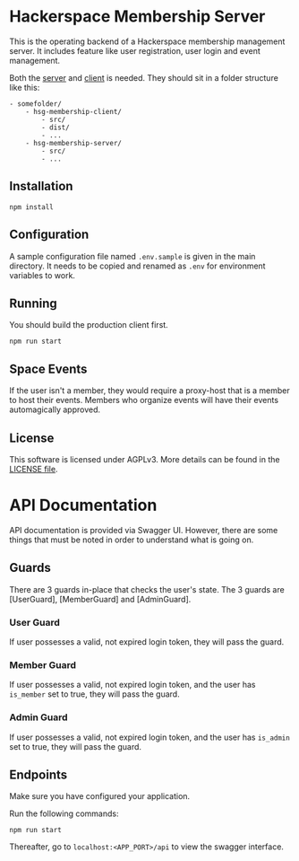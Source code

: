 # Hackerspace Membership Server

This is the operating backend of a Hackerspace membership management server. It includes feature like user registration,
user login and event management. 

Both the [server](https://github.com/GIANTCRAB/hsg-membership-server) and [client](https://github.com/GIANTCRAB/hsg-membership-client) is needed. They should sit in a folder structure like this:
```
- somefolder/
    - hsg-membership-client/
        - src/
        - dist/
        - ...
    - hsg-membership-server/
        - src/
        - ...
```

## Installation

```
npm install
```

## Configuration

A sample configuration file named `.env.sample` is given in the main directory. It needs to be copied and renamed
as `.env` for environment variables to work.

## Running

You should build the production client first.

```
npm run start
```

## Space Events

If the user isn't a member, they would require a proxy-host that is a member to host their events. Members who organize
events will have their events automagically approved.

## License

This software is licensed under AGPLv3. More details can be found in the [LICENSE file](LICENSE.md).

# API Documentation

API documentation is provided via Swagger UI. However, there are some things that must be noted in order to understand what is going on.

## Guards

There are 3 guards in-place that checks the user's state. The 3 guards are [UserGuard], [MemberGuard] and [AdminGuard].

### User Guard

If user possesses a valid, not expired login token, they will pass the guard.

### Member Guard

If user possesses a valid, not expired login token, and the user has `is_member` set to true, they will pass the guard.

### Admin Guard

If user possesses a valid, not expired login token, and the user has `is_admin` set to true, they will pass the guard.

## Endpoints

Make sure you have configured your application.

Run the following commands:

```
npm run start
```

Thereafter, go to `localhost:<APP_PORT>/api` to view the swagger interface.

